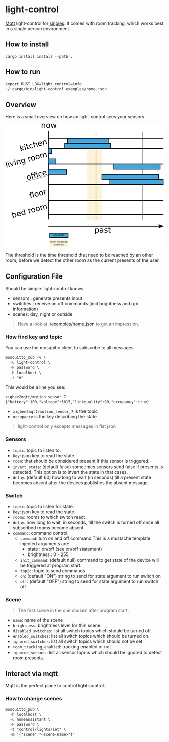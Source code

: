 # light-control

[Mqtt](http://mosquitto.org/man/mqtt-7.html)
light-control for [singles](https://en.wikipedia.org/wiki/Single_person).
It comes with room tracking, which works best in a single person environment.

## How to install

```shell script
cargo install install --path .
```

## How to run

```shell script
export RUST_LOG=light_control=info
~/.cargo/bin/light-control examples/home.json
```

## Overview

Here is a small overview on how an light-control sees your sensors

![image](./images/overview.png)

The threshold is the time threshold that need to be reached by an other room,
before we detect the other room as the current presents of the user.

## Configuration File

Should be simple.
light-control knows

* sensors : generate presents input
* switches : receive on off commands (incl brightness and rgb information)
* scenes: day, night or outside

> Have a look at [./examples/home.json](./examples/home.json) to get an impression.

### How find key and topic

You can use the mosquitto client to subscribe to all messages

```shell script
mosquitto_sub -v \
  -u light-control \
  -P password \
  -h localhost \
  -t "#"
```

This would be a line you see:
```mqtt
zigbee2mqtt/motion_sensor_7 {"battery":100,"voltage":3015,"linkquality":99,"occupancy":true}
```
* `zigbee2mqtt/motion_sensor_7` is the topic
* `occupancy` is the key describing the state

> light-control only excepts messages in flat json

### Sensors

* `topic`: topic to listen to.
* `key`: json key to read the state.
* `room`: that should be considered present if this sensor is triggered.
* `invert_state`: (default false) 
    sometimes sensors send false if presents is detected.
    This option is to invert the state in that cases.
* `delay`: (default 60) 
    how long to wait (in seconds) till a present state becomes 
    absent after the devices publishes the absent message.
    
### Switch

* `topic`: topic to listen for state.
* `key`: json key to read the state.
* `rooms`: rooms to which switch react.
* `delay`: 
    how long to wait, in seconds, till the switch is turned off
    once all subscribed rooms become absent.
* `command`: command control.
    * `command`: turn on and off command
        This is a mustache template. Injected arguments are:
        * state : on/off (see on/off statement)
        * brightness : 0 - 255
    * `init_command`: (default null)
        command to get state of the device
        will be triggered at program start.
    * `topic`: topic to send commands
    * `on`: (default "ON")
        string to send for state argument to run switch on
    * `off`: (default "OFF")
        string to send for state argument to run switch off
        
### Scene

> The first scene in the one chosen after program start.

* `name`: name of the scene
* `brightness`: brightness level for this scene
* `disabled_switches`:
    list all switch topics which should be turned off.
* `enabled_switches`:
    list all switch topics which should be turned on.
* `ignored_switches`:
    list all switch topics which should not be set.
* `room_tracking_enabled`: tracking enabled or not
* `ignored_sensors`:
    list all sensor topics which should be ignored to detect room presents.

## Interact via mqtt

Mqtt is the perfect place to control light-control.

### How to change scenes

```shell script
mosquitto_pub \
  -h localhost \
  -u homeassistant \
  -P password \
  -t "control/lights/set" \
  -m '{"scene":"<scene-name>"}' 
```

